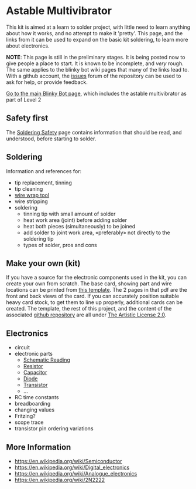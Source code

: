 ﻿# Astable Multivibrator

This kit is aimed at a learn to solder project, with little need to learn anything about how it works, and no attempt to make it 'pretty'.  This page, and the links from it can be used to expand on the basic kit soldering, to learn more about electronics.

**NOTE**: This page is still in the preliminary stages.  It is being posted now to give people a place to start.  It is known to be incomplete, and _very_ rough.  The same applies to the blinky bot wiki pages that many of the links lead to.  With a github account, the [issues](https://github.com/WCRSyyc/diy-blinky-bot/issues) forum of the repository can be used to ask for help, or provide feedback.

[Go to the main Blinky Bot page](http://wcrsyyc.github.io/diy-blinky-bot/), which includes the astable multivibrator as part of Level 2

## Safety first

The [Soldering Safety](https://github.com/WCRSyyc/diy-blinky-bot/wiki/Soldering-Safety) page contains information that should be read, and understood, before starting to solder.

## Soldering

Information and references for:
* tip replacement, tinning
* tip cleaning
* [wire wrap tool](https://github.com/WCRSyyc/diy-blinky-bot/wiki/wirewrap-tool)
* wire stripping
* soldering
  * tinning tip with small amount of solder
  * heat work area (joint) before adding solder
  * heat both pieces (simultaneously) to be joined
  * add solder to joint work area, «preferably» not directly to the soldering tip
  * types of solder, pros and cons

## Make your own (kit)

If you have a source for the electronic components used in the kit, you can create your own from scratch.  The base card, showing part and wire locations can be printed from [this template](Multivibrator-Circuit-template.pdf).  The 2 pages in that pdf are the front and back views of the card.  If you can accurately position suitable heavy card stock, to get them to line up properly, additional cards can be created.  The template, the rest of this project, and the content of the associated [github repository](https://github.com/WCRSyyc/diy-blinky-bot) are all under [The Artistic License 2.0](LICENSE).

## Electronics

* circuit
* electronic parts
  * [Schematic Reading](https://github.com/WCRSyyc/diy-blinky-bot/wiki/Reading-a-Circuit-Schematic)
  * [Resistor](https://github.com/WCRSyyc/diy-blinky-bot/wiki/Resistor)
  * [Capacitor](https://github.com/WCRSyyc/diy-blinky-bot/wiki/Capacitor)
  * [Diode](https://github.com/WCRSyyc/diy-blinky-bot/wiki/Diode)
  * [Transistor](https://github.com/WCRSyyc/diy-blinky-bot/wiki/Transistor)
  * …
* RC time constants
* breadboarding
* changing values
* Fritzing?
* scope trace
* transistor pin ordering variations

## More Information
* https://en.wikipedia.org/wiki/Semiconductor
* https://en.wikipedia.org/wiki/Digital_electronics
* https://en.wikipedia.org/wiki/Analogue_electronics
* https://en.wikipedia.org/wiki/2N2222
